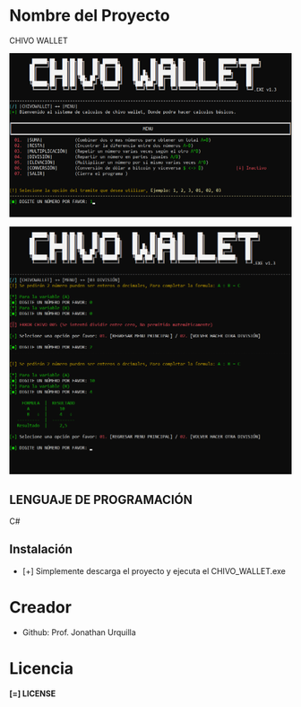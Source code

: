 # Nombre del Proyecto
CHIVO WALLET

![Menu Principal](Capturas/Chivo_Menu.png)

![Área Divisora](Capturas/Chivo_Divisor.png)

## LENGUAJE DE PROGRAMACIÓN
C#

## Instalación
- [+] Simplemente descarga el proyecto y ejecuta el CHIVO_WALLET.exe

# Creador
- Github: Prof. Jonathan Urquilla

# Licencia
**[=] LICENSE**
